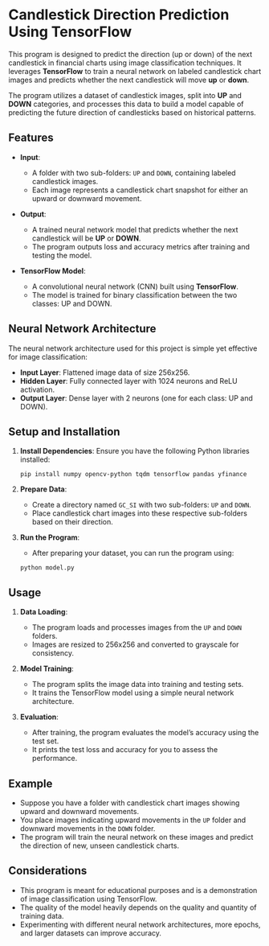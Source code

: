 # Candlestick Direction Prediction Using TensorFlow

This program is designed to predict the direction (up or down) of the next candlestick in financial charts using image classification techniques. It leverages **TensorFlow** to train a neural network on labeled candlestick chart images and predicts whether the next candlestick will move **up** or **down**.

The program utilizes a dataset of candlestick images, split into **UP** and **DOWN** categories, and processes this data to build a model capable of predicting the future direction of candlesticks based on historical patterns.

## Features

- **Input**: 
  - A folder with two sub-folders: `UP` and `DOWN`, containing labeled candlestick images.
  - Each image represents a candlestick chart snapshot for either an upward or downward movement.
  
- **Output**:
  - A trained neural network model that predicts whether the next candlestick will be **UP** or **DOWN**.
  - The program outputs loss and accuracy metrics after training and testing the model.

- **TensorFlow Model**:
  - A convolutional neural network (CNN) built using **TensorFlow**.
  - The model is trained for binary classification between the two classes: UP and DOWN.

## Neural Network Architecture

The neural network architecture used for this project is simple yet effective for image classification:

- **Input Layer**: Flattened image data of size 256x256.
- **Hidden Layer**: Fully connected layer with 1024 neurons and ReLU activation.
- **Output Layer**: Dense layer with 2 neurons (one for each class: UP and DOWN).

## Setup and Installation

1. **Install Dependencies**:
    Ensure you have the following Python libraries installed:
    ```
    pip install numpy opencv-python tqdm tensorflow pandas yfinance
    ```

2. **Prepare Data**:
    - Create a directory named `GC_SI` with two sub-folders: `UP` and `DOWN`.
    - Place candlestick chart images into these respective sub-folders based on their direction.

3. **Run the Program**:
    - After preparing your dataset, you can run the program using:
    ```
    python model.py
    ```

## Usage

1. **Data Loading**:
   - The program loads and processes images from the `UP` and `DOWN` folders.
   - Images are resized to 256x256 and converted to grayscale for consistency.

2. **Model Training**:
   - The program splits the image data into training and testing sets.
   - It trains the TensorFlow model using a simple neural network architecture.

3. **Evaluation**:
   - After training, the program evaluates the model’s accuracy using the test set.
   - It prints the test loss and accuracy for you to assess the performance.

## Example

- Suppose you have a folder with candlestick chart images showing upward and downward movements.
- You place images indicating upward movements in the `UP` folder and downward movements in the `DOWN` folder.
- The program will train the neural network on these images and predict the direction of new, unseen candlestick charts.

## Considerations

- This program is meant for educational purposes and is a demonstration of image classification using TensorFlow.
- The quality of the model heavily depends on the quality and quantity of training data.
- Experimenting with different neural network architectures, more epochs, and larger datasets can improve accuracy.
